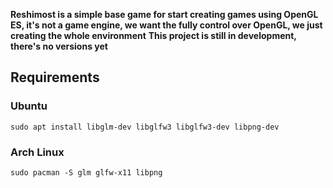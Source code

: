 

**Reshimost is a simple base game for start creating games using OpenGL ES, it's not a game engine, we want the fully control over OpenGL, we just creating the whole environment**
**This project is still in development, there's no versions yet**

## Requirements

### Ubuntu
```
sudo apt install libglm-dev libglfw3 libglfw3-dev libpng-dev
```

### Arch Linux
```
sudo pacman -S glm glfw-x11 libpng
```

